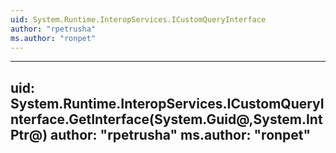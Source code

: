 ```yaml
---
uid: System.Runtime.InteropServices.ICustomQueryInterface
author: "rpetrusha"
ms.author: "ronpet"
---
```


---
uid: System.Runtime.InteropServices.ICustomQueryInterface.GetInterface(System.Guid@,System.IntPtr@)
author: "rpetrusha"
ms.author: "ronpet"
---

